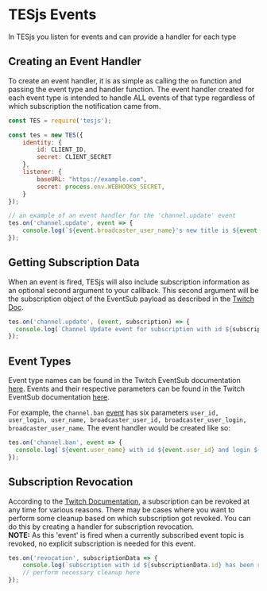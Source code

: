 # TESjs Events
In TESjs you listen for events and can provide a handler for each type

## Creating an Event Handler
To create an event handler, it is as simple as calling the `on` function and passing the event type and handler function. The event handler created for each event type is intended to handle ALL events of that type regardless of which subscription the notification came from.
```js
const TES = require('tesjs');

const tes = new TES({
    identity: {
        id: CLIENT_ID,
        secret: CLIENT_SECRET
    },
    listener: {
        baseURL: "https://example.com",
        secret: process.env.WEBHOOKS_SECRET,
    }
});

// an example of an event handler for the 'channel.update' event
tes.on('channel.update', event => {
    console.log(`${event.broadcaster_user_name}'s new title is ${event.title}`);
});
```

## Getting Subscription Data
When an event is fired, TESjs will also include subscription information as an optional second argument to your callback.  This second argument will be the subscription object of the EventSub payload as described in the [Twitch Doc](https://dev.twitch.tv/docs/eventsub#receive-a-notification).
```js
tes.on('channel.update', (event, subscription) => {
  console.log(`Channel Update event for subscription with id ${subscription.id}`);
});
```

## Event Types
Event type names can be found in the Twitch EventSub documentation [here](https://dev.twitch.tv/docs/eventsub/eventsub-subscription-types).  Events and their respective parameters can be found in the Twitch EventSub documentation [here](https://dev.twitch.tv/docs/eventsub/eventsub-reference#events).

For example, the `channel.ban` [event](https://dev.twitch.tv/docs/eventsub/eventsub-reference#channel-ban-event) has six parameters `user_id, user_login, user_name, broadcaster_user_id, broadcaster_user_login, broadcaster_user_name`.  The event handler would be created like so:
```js
tes.on('channel.ban', event => {
  console.log(`${event.user_name} with id ${event.user_id} and login ${event.user_login} was banned from channel ${event.broadcaster_user_name} with id ${event.broadcaster_user_id} and login ${event.broadcaster_user_login}`)
});
```

## Subscription Revocation
According to the [Twitch Documentation](https://dev.twitch.tv/docs/eventsub/handling-webhook-events#revoking-your-subscription), a subscription can be revoked at any time for various reasons.  There may be cases where you want to perform some cleanup based on which subscription got revoked.  You can do this by creating a handler for subscription revocation.  
**NOTE:** As this 'event' is fired when a currently subscribed event topic is revoked, no explicit subscription is needed for this event.
```js
tes.on('revocation', subscriptionData => {
    console.log(`subscription with id ${subscriptionData.id} has been revoked`);
    // perform necessary cleanup here
});
```